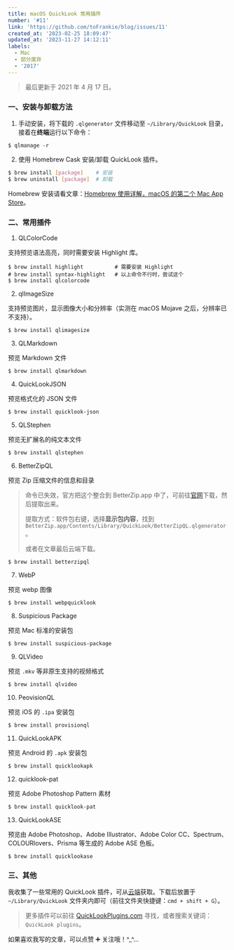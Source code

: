 ```yaml
---
title: macOS QuickLook 常用插件
number: '#11'
link: 'https://github.com/toFrankie/blog/issues/11'
created_at: '2023-02-25 18:09:47'
updated_at: '2023-11-27 14:12:11'
labels:
  - Mac
  - 部分废弃
  - '2017'
---
```

> 最后更新于 2021 年 4 月 17 日。

### 一、安装与卸载方法

1. 手动安装，将下载的 `.qlgenerator` 文件移动至 `~/Library/QuickLook` 目录，接着在**终端**运行以下命令：

```shell
$ qlmanage -r
```

2. 使用 Homebrew Cask 安装/卸载 QuickLook 插件。

```bash
$ brew install [package]    # 安装
$ brew uninstall [package]  # 卸载
```

Homebrew 安装请看文章：[Homebrew 使用详解，macOS 的第二个 Mac App Store](https://www.jianshu.com/p/0028c8bedb40)。

### 二、常用插件	

1. QLColorCode

支持预览语法高亮，同时需要安装 Highlight 库。

```shell
$ brew install highlight          # 需要安装 Highlight
# brew install syntax-highlight   # 以上命令不行时，尝试这个
$ brew install qlcolorcode
```

2. qlImageSize

支持预览图片，显示图像大小和分辨率（实测在 macOS Mojave 之后，分辨率已不支持）。

```shell
$ brew install qlimagesize
```

3. QLMarkdown

预览 Markdown 文件

```shell
$ brew install qlmarkdown
```

4. QuickLookJSON

预览格式化的 JSON 文件

```shell
$ brew install quicklook-json
```

5. QLStephen

预览无扩展名的纯文本文件

```shell
$ brew install qlstephen
```

6. BetterZipQL

预览 Zip 压缩文件的信息和目录

> 命令已失效，官方把这个整合到 BetterZip.app 中了，可前往[官网](https://www.betterzip.net/feature.html)下载，然后提取出来。
>
> 提取方式：软件包右键，选择**显示包内容**，找到 `BetterZip.app/Contents/Library/QuickLook/BetterZipQL.qlgenerator`。
>
> 或者在文章最后云端下载。
```shell
$ brew install betterzipql
```

7. WebP

预览 webp 图像
```
$ brew install webpquicklook
```

8. Suspicious Package

预览 Mac 标准的安装包

```shell
$ brew install suspicious-package
```

9. QLVideo

预览 `.mkv` 等非原生支持的视频格式

```shell
$ brew install qlvideo
```


10. PeovisionQL

预览 iOS 的 `.ipa` 安装包

```shell
$ brew install provisionql
```
	
11. QuickLookAPK

预览 Android 的 `.apk` 安装包

```shell
$ brew install quicklookapk
```

12. quicklook-pat

预览 Adobe Photoshop Pattern 素材
```shell
$ brew install quicklook-pat
```

13. QuickLookASE

预览由 Adobe Photoshop、Adobe Illustrator、Adobe Color CC、Spectrum、COLOURlovers、Prisma 等生成的 Adobe ASE 色板。

```shell
$ brew install quicklookase
```

### 三、其他

我收集了一些常用的 QuickLook 插件，可从[云端](https://pan.baidu.com/s/1Wyl_OYLCjRvE459d5cqznw)获取。下载后放置于 `~/Library/QuickLook` 文件夹内即可（前往文件夹快捷键：`cmd + shift + G`）。

> 更多插件可以前往 [QuickLookPlugins.com](http://www.quicklookplugins.com/) 寻找，或者搜索关键词：`QuickLook plugins`。

如果喜欢我写的文章，可以点赞 ➕ 关注哦！\^_^…
